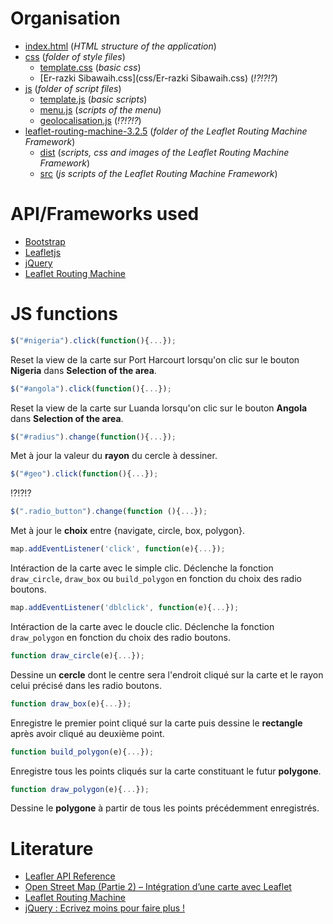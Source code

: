 # Organisation

* [index.html](index.html) (*HTML structure of the application*)
* [css](css) (*folder of style files*)
  * [template.css](css/template.css) (*basic css*)
  * [Er-razki Sibawaih.css](css/Er-razki Sibawaih.css) (*!?!?!?*)
* [js](js) (*folder of script files*)
  * [template.js](js/template.js) (*basic scripts*)
  * [menu.js](js/menu.js) (*scripts of the menu*)
  * [geolocalisation.js](js/geolocalisation.js) (*!?!?!?*)
* [leaflet-routing-machine-3.2.5](leaflet-routing-machine-3.2.5) (*folder of the Leaflet Routing Machine Framework*)
  * [dist](leaflet-routing-machine-3.2.5/dist) (*scripts, css and images of the Leaflet Routing Machine Framework*)
  * [src](leaflet-routing-machine-3.2.5/src) (*js scripts of the Leaflet Routing Machine Framework*)

# API/Frameworks used

* [Bootstrap](http://getbootstrap.com/)
* [Leafletjs](http://leafletjs.com/)
* [jQuery](https://jquery.com/)
* [Leaflet Routing Machine](http://www.liedman.net/leaflet-routing-machine/)

# JS functions

```js
$("#nigeria").click(function(){...});
```
Reset la view de la carte sur Port Harcourt lorsqu'on clic sur le bouton **Nigeria** dans **Selection of the area**.
```js
$("#angola").click(function(){...});
```
Reset la view de la carte sur Luanda lorsqu'on clic sur le bouton **Angola** dans **Selection of the area**.
```js
$("#radius").change(function(){...});
```
Met à jour la valeur du **rayon** du cercle à dessiner.
```js
$("#geo").click(function(){...});
```
!?!?!?
```js
$(".radio_button").change(function (){...});
```
Met à jour le **choix** entre {navigate, circle, box, polygon}.
```js
map.addEventListener('click', function(e){...});
```
Intéraction de la carte avec le simple clic.
Déclenche la fonction ```draw_circle```, ```draw_box``` ou ```build_polygon``` en fonction du choix des radio boutons.
```js
map.addEventListener('dblclick', function(e){...});
```
Intéraction de la carte avec le doucle clic.
Déclenche la fonction ```draw_polygon``` en fonction du choix des radio boutons.
```js
function draw_circle(e){...});
```
Dessine un **cercle** dont le centre sera l'endroit cliqué sur la carte et le rayon celui précisé dans les radio boutons.
```js
function draw_box(e){...});
```
Enregistre le premier point cliqué sur la carte puis dessine le **rectangle** après avoir cliqué au deuxième point.
```js
function build_polygon(e){...});
```
Enregistre tous les points cliqués sur la carte constituant le futur **polygone**.
```js
function draw_polygon(e){...});
```
Dessine le **polygone** à partir de tous les points précédemment enregistrés.

# Literature

* [Leafler API Reference](http://leafletjs.com/reference.html)
* [Open Street Map (Partie 2) – Intégration d’une carte avec Leaflet](https://blog.netapsys.fr/open-street-map-partie-2-integration-dune-carte-avec-leaflet/)
* [Leaflet Routing Machine](http://www.liedman.net/leaflet-routing-machine/#getting-started)
* [jQuery : Ecrivez moins pour faire plus !](https://openclassrooms.com/courses/jquery-ecrivez-moins-pour-faire-plus/decouvrir-jquery)
